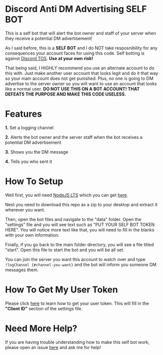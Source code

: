 # Discord Anti DM Advertising SELF BOT

 This is a self bot that will alert the bot owner and staff of your server when they receive a potential DM advertisement!
 
 As I said before, this is a **SELF BOT** and I do NOT take resposnibility for any consequences your account faces for using this code. Self botting is against [Discord TOS](https://discordapp.com/terms). **Use at your own risk!**
 
 That being said, I HIGHLY recommend you use an alternate account to do this with. Just make another user account that looks legit and do it that way so your main account does not get punished. Plus, no one is going to DM advertise to the server owner so you will want to use an account that looks like a normal user. **DO NOT USE THIS ON A BOT ACCOUNT! THAT DEFEATS THE PURPOSE AND MAKE THIS CODE USELESS.**
 
# Features

**1.** Set a logging channel

**2.** Alerts the bot owner and the server staff when the bot receives a potential DM advertisement

**3.** Shows you the DM message

**4.** Tells you who sent it

# How To Setup

Well first, you will need [NodeJS LTS](https://nodejs.org/en/) which you can get [here](https://nodejs.org/en/).

Next you need to download this repo as a zip to your desktop and extract it wherever you want.

Then, open the bot files and navigate to the "data" folder. Open the "settings" file and you will see text such as "PUT YOUR SELF BOT TOKEN HERE". You will notice more text like that, you will need to fill in the blanks with your own information.

Finally, if you go back to the main folder directory, you will see a file titled "start". Open this file to start the bot and you will be all set. 

You can join the server you want this account to watch over and type `!logChannel {#channel-you-want}` and the bot will inform you someone DM messages them.

# How To Get My User Token

Please click [here](https://github.com/Tyrrrz/DiscordChatExporter/wiki/Obtaining-Token-and-Channel-IDs#how-to-get-user-token) to learn how to get your user token. This will fill in the **"Client ID"** section of the settings file.

# Need More Help?

If you are having trouble understanding how to make this self bot work, please open an issue [here](https://github.com/xkyrux/Discord-Anti-DM-Advertising/issues) and ask me for help!
